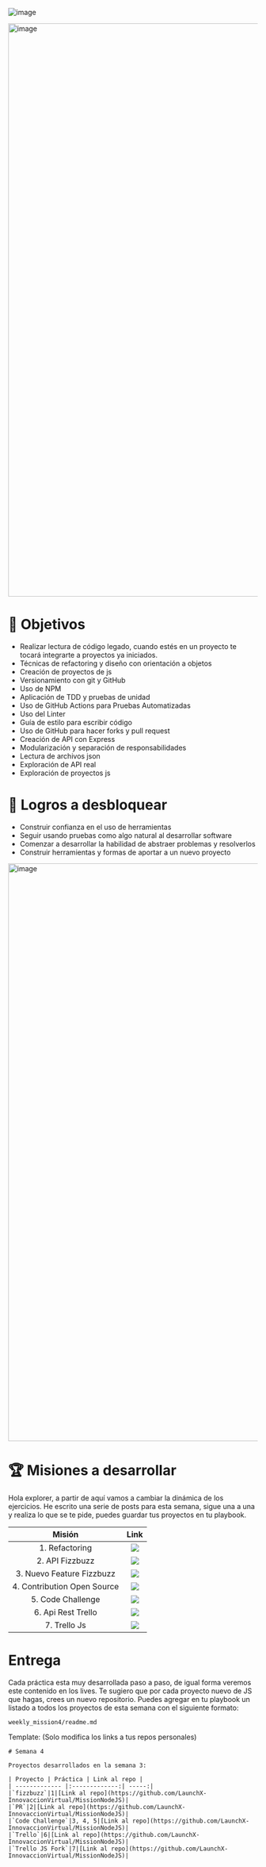 ![image](https://user-images.githubusercontent.com/17634377/164965482-c8ec5218-6784-44a1-b6d2-b55684cf3abd.png)

<img width="1156" alt="image" src="https://user-images.githubusercontent.com/17634377/159152594-9975c662-260b-4260-bedb-95862023e00e.png">


# 🚀 Objetivos

- Realizar lectura de código legado, cuando estés en un proyecto te tocará integrarte a proyectos ya iniciados.
- Técnicas de refactoring y diseño con orientación a objetos
- Creación de proyectos de js
- Versionamiento con git y GitHub
- Uso de NPM
- Aplicación de TDD y pruebas de unidad
- Uso de GitHub Actions para Pruebas Automatizadas
- Uso del Linter
- Guía de estilo para escribir código
- Uso de GitHub para hacer forks y pull request
- Creación de API con Express
- Modularización y separación de responsabilidades
- Lectura de archivos json
- Exploración de API real
- Exploración de proyectos js

# 💖 Logros a desbloquear

- Construir confianza en el uso de herramientas
- Seguir usando pruebas como algo natural al desarrollar software
- Comenzar a desarrollar la habilidad de abstraer problemas y resolverlos
- Construir herramientas y formas de aportar a un nuevo proyecto

<img width="1165" alt="image" src="https://user-images.githubusercontent.com/17634377/159152590-8f2b2032-be88-45f1-a4f7-008195022b7a.png">

 # 🏆  Misiones a desarrollar
  
  Hola explorer, a partir de aquí vamos a cambiar la dinámica de los ejercicios. He escrito una serie de posts para esta semana, sigue una a una y realiza lo que se te pide, puedes guardar tus proyectos en tu playbook. 
  
  | Misión | Link |
|:---:|:---:|
|1. Refactoring | <a href="https://github.com/LaunchX-InnovaccionVirtual/MissionNodeJS/blob/main/semanas/semana_3/1_proyectos.md" target="_blank"><img src="https://img.shields.io/badge/🔗link-PRACTICA1-blue?style=for-the-badge"></a> |
|2. API Fizzbuzz | <a href="https://github.com/LaunchX-InnovaccionVirtual/MissionNodeJS/blob/main/semanas/semana_3/2_tdd.md" target="_blank"><img src="https://img.shields.io/badge/🔗link-PRACTICA2-blue?style=for-the-badge"></a> |
|3. Nuevo Feature Fizzbuzz | <a href="https://github.com/LaunchX-InnovaccionVirtual/MissionNodeJS/blob/main/semanas/semana_3/3_sprint_1_models.md" target="_blank"><img src="https://img.shields.io/badge/🔗link-PRACTICA3-blue?style=for-the-badge"></a> |
|4. Contribution Open Source | <a href="https://github.com/LaunchX-InnovaccionVirtual/MissionNodeJS/blob/main/semanas/semana_3/4_sprint_2_services.md" target="_blank"><img src="https://img.shields.io/badge/🔗link-PRACTICA4-blue?style=for-the-badge"></a> |
|5. Code Challenge | <a href="https://github.com/LaunchX-InnovaccionVirtual/MissionNodeJS/blob/main/semanas/semana_3/5_sprint_3_views.md" target="_blank"><img src="https://img.shields.io/badge/🔗link-PRACTICA5-blue?style=for-the-badge"></a> |
|6. Api Rest Trello | <a href="https://github.com/LaunchX-InnovaccionVirtual/MissionNodeJS/blob/main/semanas/semana_3/6_express_server.md" target="_blank"><img src="https://img.shields.io/badge/🔗link-PRACTICA6-blue?style=for-the-badge"></a> |
|7. Trello Js | <a href="https://github.com/LaunchX-InnovaccionVirtual/MissionNodeJS/blob/main/semanas/semana_3/7_express_api.md" target="_blank"><img src="https://img.shields.io/badge/🔗link-PRACTICA7-blue?style=for-the-badge"></a> |

# Entrega

Cada práctica esta muy desarrollada paso a paso, de igual forma veremos este contenido en los lives. Te sugiero que por cada proyecto nuevo de JS que hagas, crees un nuevo repositorio. Puedes agregar en tu playbook un listado a todos los proyectos de esta semana con el siguiente formato:

`weekly_mission4/readme.md`

Template: (Solo modifica los links a tus repos personales)
```
# Semana 4 

Proyectos desarrollados en la semana 3:

| Proyecto | Práctica | Link al repo |
| ------------- |:-------------:| -----:|
|`fizzbuzz`|1|[Link al repo](https://github.com/LaunchX-InnovaccionVirtual/MissionNodeJS)|
|`PR`|2|[Link al repo](https://github.com/LaunchX-InnovaccionVirtual/MissionNodeJS)|
|`Code Challenge`|3, 4, 5|[Link al repo](https://github.com/LaunchX-InnovaccionVirtual/MissionNodeJS)|
|`Trello`|6|[Link al repo](https://github.com/LaunchX-InnovaccionVirtual/MissionNodeJS)|
|`Trello JS Fork`|7|[Link al repo](https://github.com/LaunchX-InnovaccionVirtual/MissionNodeJS)|
```

